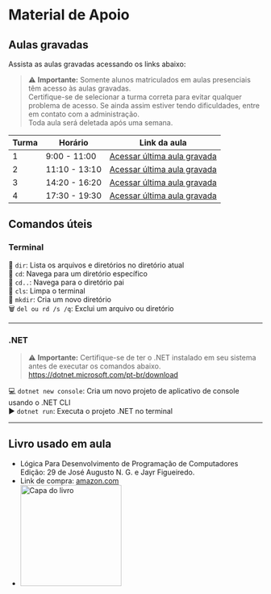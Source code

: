 # Material de Apoio

## Aulas gravadas
Assista as aulas gravadas acessando os links abaixo:

> :warning: **Importante:** Somente alunos matriculados em aulas presenciais têm acesso às aulas gravadas.\
> Certifique-se de selecionar a turma correta para evitar qualquer problema de acesso. Se ainda assim estiver tendo dificuldades, entre em contato com a administração.\
> Toda aula será deletada após uma semana.

| Turma | Horário          | Link da aula                                          |
|-------|------------------|-------------------------------------------------------|
| 1     | 9:00 - 11:00     | [Acessar última aula gravada](https://1drv.ms/f/s!AABDE_eMAQ0LgoEA?e=UBJCRY) |
| 2     | 11:10 - 13:10    | [Acessar última aula gravada]() |
| 3     | 14:20 - 16:20    | [Acessar última aula gravada]() |
| 4     | 17:30 - 19:30    | [Acessar última aula gravada]() |

## Comandos úteis
### Terminal
:file_folder: `dir`: Lista os arquivos e diretórios no diretório atual\
:open_file_folder: `cd`: Navega para um diretório específico\
:arrow_up_small: `cd..`: Navega para o diretório pai\
:broom: `cls`: Limpa o terminal\
:file_folder: `mkdir`: Cria um novo diretório\
:wastebasket: `del ou rd /s /q`: Exclui um arquivo ou diretório

---

### .NET
> :warning: **Importante:** Certifique-se de ter o .NET instalado em seu sistema antes de executar os comandos abaixo.
> https://dotnet.microsoft.com/pt-br/download

:computer: `dotnet new console`: Cria um novo projeto de aplicativo de console usando o .NET CLI\
:arrow_forward: `dotnet run`: Executa o projeto .NET no terminal

---

## Livro usado em aula
- Lógica Para Desenvolvimento de Programação de Computadores Edição: 29 de José Augusto N. G. e Jayr Figueiredo. 
- Link de compra: [amazon.com](http://tiny.cc/2vh7vz)
- <a href ="http://tiny.cc/2vh7vz"><img src="https://m.media-amazon.com/images/I/71zBN1+jN-L.jpg" alt="Capa do livro" width="200"></a>

